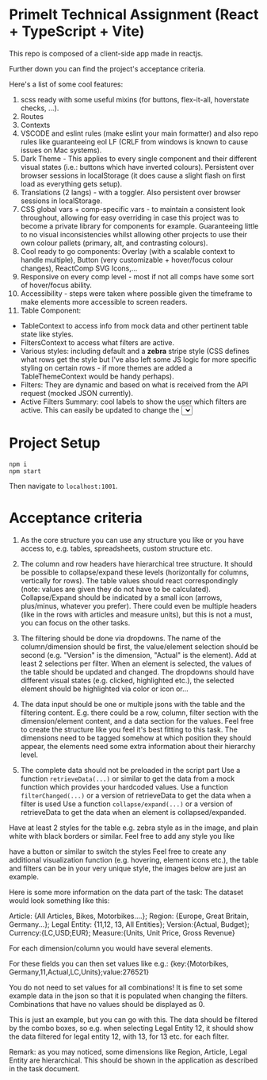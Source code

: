 #  PrimeIt Technical Assignment (React + TypeScript + Vite)

This repo is composed of a client-side app made in reactjs.

Further down you can find the project's acceptance criteria.

Here's a list of some cool features:
1. scss ready with some useful mixins (for buttons, flex-it-all, hoverstate checks, ...).
2. Routes
3. Contexts
4. VSCODE and eslint rules (make eslint your main formatter) and also repo rules like guaranteeing eol LF (CRLF from windows is known to cause issues on Mac systems).
5. Dark Theme - This applies to every single component and their different visual states (i.e.: buttons which have inverted colours). Persistent over browser sessions in localStorage (it does cause a slight flash on first load as everything gets setup).
6. Translations (2 langs) - with a toggler. Also persistent over browser sessions in localStorage.
7. CSS global vars + comp-specific vars - to maintain a consistent look throughout, allowing for easy overriding in case this project was to become a private library for components for example. Guaranteeing little to no visual inconsistencies whilst allowing other projects to use their own colour pallets (primary, alt, and contrasting colours).
8. Cool ready to go components: Overlay (with a scalable context to handle multiple), Button (very customizable + hover/focus colour changes), ReactComp SVG Icons,...
9. Responsive on every comp level - most if not all comps have some sort of hover/focus ability.
10. Accessibility - steps were taken where possible given the timeframe to make elements more accessible to screen readers.
11. Table Component:
  - TableContext to access info from mock data and other pertinent table state like styles.
  - FiltersContext to access what filters are active.
  - Various styles: including default and a **zebra** stripe style (CSS defines what rows get the style but I've also left some JS logic for more specific styling on certain rows - if more themes are added a TableThemeContext would be handy perhaps).
  - Filters: They are dynamic and based on what is received from the API request (mocked JSON currently).
  - Active Filters Summary: cool labels to show the user which filters are active. This can easily be updated to change the <select> background colour rather than having labels, I just wanted to show off a complexity of elements working together with the same table/filter state in conjunction with other data like DarkTheming :D.

# Project Setup

```
npm i
npm start
```
Then navigate to `localhost:1001`.

# Acceptance criteria

1. As the core structure you can use any structure you like or you have access to, e.g. tables, spreadsheets, custom structure etc.

2. The column and row headers have hierarchical tree structure. It should be possible to collapse/expand these levels (horizontally for columns, vertically for rows). The table values should react correspondingly (note: values are given they do not have to be calculated). Collapse/Expand should be indicated by a small icon (arrows, plus/minus, whatever you prefer). There could even be multiple headers (like in the rows with articles and measure units), but this is not a must, you can focus on the other tasks.

3. The filtering should be done via dropdowns. The name of the column/dimension should be first, the value/element selection should be second (e.g. "Version" is the dimension, "Actual" is the element). Add at least 2 selections per filter. When an element is selected, the values of the table should be updated and changed. The dropdowns should have different visual states (e.g. clicked, highlighted etc.), the selected element should be highlighted via color or icon or...

4. The data input should be one or multiple jsons with the table and the filtering content. E.g. there could be a row, column, filter section with the dimension/element content, and a data section for the values. Feel free to create the structure like you feel it's best fitting to this task. The dimensions need to be tagged somehow at which position they should appear, the elements need some extra information about their hierarchy level.

5. The complete data should not be preloaded in the script part
Use a function `retrieveData(...)` or similar to get the data from a mock function which provides your hardcoded values.
Use a function `filterChanged(...)` or a version of retrieveData to get the data when a filter is used
Use a function `collapse/expand(...)` or a version of retrieveData to get the data when an element is collapsed/expanded.

Have at least 2 styles for the table 
e.g. zebra style as in the image, and plain white with black borders or similar. Feel free to add any style you like

have a button or similar to switch the styles
Feel free to create any additional visualization function (e.g. hovering, element icons etc.), the table and filters can be in your very unique style, the images below are just an example.

Here is some more information on the data part of the task:
The dataset would look something like this:

Article: {All Articles, Bikes, Motorbikes....}; Region: {Europe, Great Britain, Germany...}; Legal Entity: {11,12, 13, All Entities}; Version:{Actual, Budget}; Currency:{LC,USD;EUR}; Measure:{Units, Unit Price, Gross Revenue}

For each dimension/column you would have several elements.

For these fields you can then set values like e.g.: {key:{Motorbikes, Germany,11,Actual,LC,Units};value:276521}

You do not need to set values for all combinations! It is fine to set some example data in the json so that it is populated when changing the filters. Combinations that have no values should be displayed as 0.

This is just an example, but you can go with this. The data should be filtered by the combo boxes, so e.g. when selecting Legal Entity 12, it should show the data filtered for legal entity 12, with 13, for 13 etc. for each filter.

Remark: as you may noticed, some dimensions like Region, Article, Legal Entity are hierarchical. This should be shown in the application as described in the task document.

